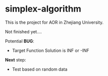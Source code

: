 # simplex-algorithm

This is the project for AOR in Zhejiang University.

Not finished yet....

Potential **BUG**:

* Target Function Solution is INF or -INF

**Next** step:

* Test based on random data

